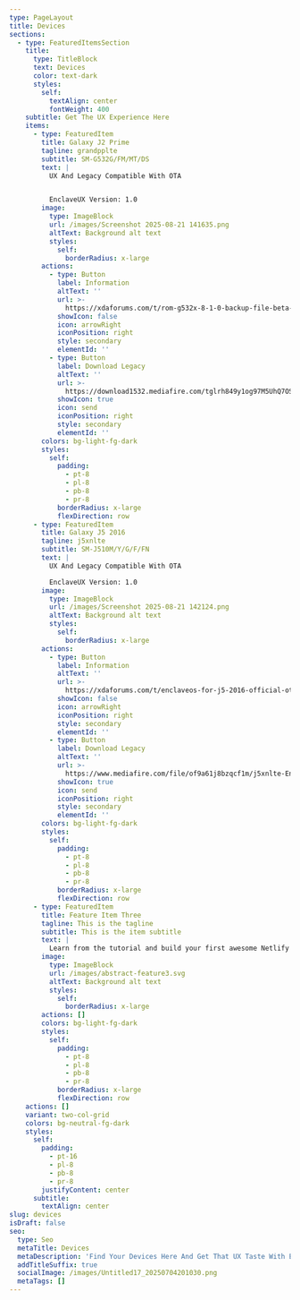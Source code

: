 ```yaml
---
type: PageLayout
title: Devices
sections:
  - type: FeaturedItemsSection
    title:
      type: TitleBlock
      text: Devices
      color: text-dark
      styles:
        self:
          textAlign: center
          fontWeight: 400
    subtitle: Get The UX Experience Here
    items:
      - type: FeaturedItem
        title: Galaxy J2 Prime
        tagline: grandpplte
        subtitle: SM-G532G/FM/MT/DS
        text: |
          UX And Legacy Compatible With OTA


          EnclaveUX Version: 1.0
        image:
          type: ImageBlock
          url: /images/Screenshot 2025-08-21 141635.png
          altText: Background alt text
          styles:
            self:
              borderRadius: x-large
        actions:
          - type: Button
            label: Information
            altText: ''
            url: >-
              https://xdaforums.com/t/rom-g532x-8-1-0-backup-file-beta-enclaveos-creamy-oreo-for-j2-prime.4736807/
            showIcon: false
            icon: arrowRight
            iconPosition: right
            style: secondary
            elementId: ''
          - type: Button
            label: Download Legacy
            altText: ''
            url: >-
              https://download1532.mediafire.com/tglrh849y1og97M5UhQ7OSFsRejSQPgz3GmjQ6HWYOQ_aFSXcT3XYr8t7MtDKEtn20Qovzu05FSlRLho0wjh6DhEC_ETgWGUDX6qWKTGA8HW1Jw6P10J-6haVAxHixQWdLB2nHQi5Esm7Pu-AyCe5hWZCP1pChEayTBbXD9ZvL8d-ThU/pz5h8ztl6ck0y0k/EnclaveOS+BETA+0.1+Creamy+Oreo.zip
            showIcon: true
            icon: send
            iconPosition: right
            style: secondary
            elementId: ''
        colors: bg-light-fg-dark
        styles:
          self:
            padding:
              - pt-8
              - pl-8
              - pb-8
              - pr-8
            borderRadius: x-large
            flexDirection: row
      - type: FeaturedItem
        title: Galaxy J5 2016
        tagline: j5xnlte
        subtitle: SM-J510M/Y/G/F/FN
        text: |
          UX And Legacy Compatible With OTA

          EnclaveUX Version: 1.0
        image:
          type: ImageBlock
          url: /images/Screenshot 2025-08-21 142124.png
          altText: Background alt text
          styles:
            self:
              borderRadius: x-large
        actions:
          - type: Button
            label: Information
            altText: ''
            url: >-
              https://xdaforums.com/t/enclaveos-for-j5-2016-official-ota-10.4744011/
            showIcon: false
            icon: arrowRight
            iconPosition: right
            style: secondary
            elementId: ''
          - type: Button
            label: Download Legacy
            altText: ''
            url: >-
              https://www.mediafire.com/file/of9a61j8bzqcf1m/j5xnlte-EnclaveOS2.zip/file
            showIcon: true
            icon: send
            iconPosition: right
            style: secondary
            elementId: ''
        colors: bg-light-fg-dark
        styles:
          self:
            padding:
              - pt-8
              - pl-8
              - pb-8
              - pr-8
            borderRadius: x-large
            flexDirection: row
      - type: FeaturedItem
        title: Feature Item Three
        tagline: This is the tagline
        subtitle: This is the item subtitle
        text: |
          Learn from the tutorial and build your first awesome Netlify site.
        image:
          type: ImageBlock
          url: /images/abstract-feature3.svg
          altText: Background alt text
          styles:
            self:
              borderRadius: x-large
        actions: []
        colors: bg-light-fg-dark
        styles:
          self:
            padding:
              - pt-8
              - pl-8
              - pb-8
              - pr-8
            borderRadius: x-large
            flexDirection: row
    actions: []
    variant: two-col-grid
    colors: bg-neutral-fg-dark
    styles:
      self:
        padding:
          - pt-16
          - pl-8
          - pb-8
          - pr-8
        justifyContent: center
      subtitle:
        textAlign: center
slug: devices
isDraft: false
seo:
  type: Seo
  metaTitle: Devices
  metaDescription: 'Find Your Devices Here And Get That UX Taste With EnclaveOS Today,'
  addTitleSuffix: true
  socialImage: /images/Untitled17_20250704201030.png
  metaTags: []
---
```

